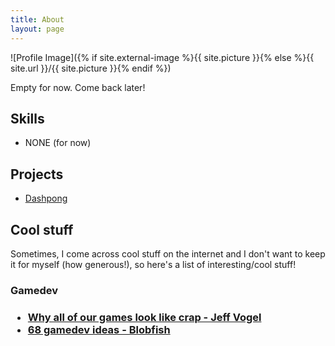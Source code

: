 ```yaml
---
title: About
layout: page
---
```

![Profile Image]({% if site.external-image %}{{ site.picture }}{% else %}{{ site.url }}/{{ site.picture }}{% endif %})

<p>Empty for now. Come back later!</p>


<h2>Skills</h2>

<ul class="skill-list">
	<li>NONE (for now)</li>
</ul>

<h2>Projects</h2>

<ul>
	<li><a href="https://store.steampowered.com/app/1729250/Dashpong/">Dashpong</a></li>
</ul>

<h2>Cool stuff</h2>

Sometimes, I come across cool stuff on the internet and I don't want to keep it for myself (how generous!), so here's a list of interesting/cool stuff!

<h3>Gamedev<h3>
<ul>
	<li><a href="http://jeff-vogel.blogspot.com/2019/08/why-all-of-our-games-look-like-crap.html">Why all of our games look like crap - Jeff Vogel</a></li>
	<li><a href="https://www.blobfish.dev/69-gamedev-ideas/">68 gamedev ideas - Blobfish</a></li>
</ul>
